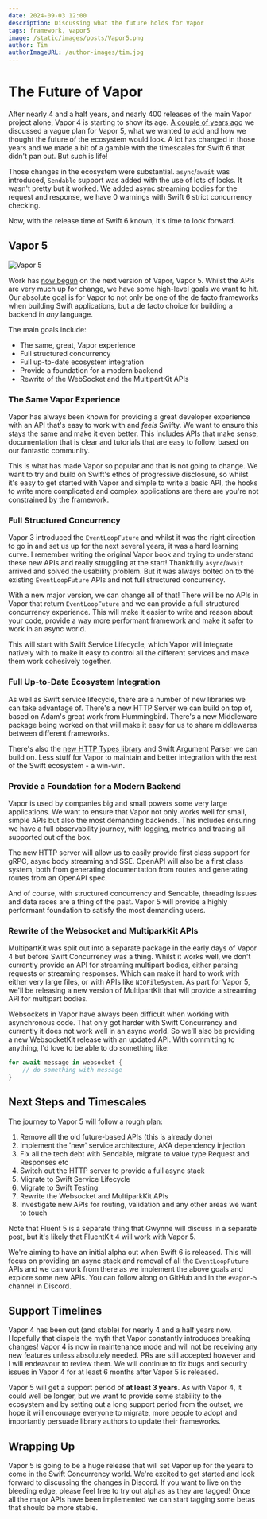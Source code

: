 ```yaml
---
date: 2024-09-03 12:00
description: Discussing what the future holds for Vapor
tags: framework, vapor5
image: /static/images/posts/Vapor5.png
author: Tim
authorImageURL: /author-images/tim.jpg
---
```

# The Future of Vapor

After nearly 4 and a half years, and nearly 400 releases of the main Vapor project alone, Vapor 4 is starting to show its age. [A couple of years ago](https://blog.vapor.codes/posts/vapor-next-steps/) we discussed a vague plan for Vapor 5, what we wanted to add and how we thought the future of the ecosystem would look. A lot has changed in those years and we made a bit of a gamble with the timescales for Swift 6 that didn't pan out. But such is life!

Those changes in the ecosystem were substantial. `async`/`await` was introduced, `Sendable` support was added with the use of lots of locks. It wasn't pretty but it worked. We added async streaming bodies for the request and response, we have 0 warnings with Swift 6 strict concurrency checking.

Now, with the release time of Swift 6 known, it's time to look forward.

## Vapor 5

![Vapor 5](/static/images/posts/Vapor5.png)

Work has [now begun](https://github.com/vapor/vapor/pull/3229) on the next version of Vapor, Vapor 5. Whilst the APIs are very much up for change, we have some high-level goals we want to hit. Our absolute goal is for Vapor to not only be one of the de facto frameworks when building Swift applications, but a de facto choice for building a backend in _any_ language.

The main goals include:

* The same, great, Vapor experience
* Full structured concurrency
* Full up-to-date ecosystem integration
* Provide a foundation for a modern backend
* Rewrite of the WebSocket and the MultipartKit APIs

### The Same Vapor Experience

Vapor has always been known for providing a great developer experience with an API that's easy to work with and _feels_ Swifty. We want to ensure this stays the same and make it even better. This includes APIs that make sense, documentation that is clear and tutorials that are easy to follow, based on our fantastic community.

This is what has made Vapor so popular and that is not going to change. We want to try and build on Swift's ethos of progressive disclosure, so whilst it's easy to get started with Vapor and simple to write a basic API, the hooks to write more complicated and complex applications are there are you're not constrained by the framework.

### Full Structured Concurrency

Vapor 3 introduced the `EventLoopFuture` and whilst it was the right direction to go in and set us up for the next several years, it was a hard learning curve. I remember writing the original Vapor book and trying to understand these new APIs and really struggling at the start! Thankfully `async`/`await` arrived and solved the usability problem. But it was always bolted on to the existing `EventLoopFuture` APIs and not full structured concurrency.

With a new major version, we can change all of that! There will be no APIs in Vapor that return `EventLoopFuture` and we can provide a full structured concurrency experience. This will make it easier to write and reason about your code, provide a way more performant framework and make it safer to work in an async world.

This will start with Swift Service Lifecycle, which Vapor will integrate natively with to make it easy to control all the different services and make them work cohesively together.

### Full Up-to-Date Ecosystem Integration

As well as Swift service lifecycle, there are a number of new libraries we can take advantage of. There's a new HTTP Server we can build on top of, based on Adam's great work from Hummingbird. There's a new Middleware package being worked on that will make it easy for us to share middlewares between different frameworks.

There's also the [new HTTP Types library](https://github.com/apple/swift-http-types) and Swift Argument Parser we can build on. Less stuff for Vapor to maintain and better integration with the rest of the Swift ecosystem - a win-win.

### Provide a Foundation for a Modern Backend

Vapor is used by companies big and small powers some very large applications. We want to ensure that Vapor not only works well for small, simple APIs but also the most demanding backends. This includes ensuring we have a full observability journey, with logging, metrics and tracing all supported out of the box.

The new HTTP server will allow us to easily provide first class support for gRPC, async body streaming and SSE. OpenAPI will also be a first class system, both from generating documentation from routes and generating routes from an OpenAPI spec.

And of course, with structured concurrency and Sendable, threading issues and data races are a thing of the past. Vapor 5 will provide a highly performant foundation to satisfy the most demanding users.

### Rewrite of the Websocket and MultiparkKit APIs

MultipartKit was split out into a separate package in the early days of Vapor 4 but before Swift Concurrency was a thing. Whilst it works well, we don't currently provide an API for streaming multipart bodies, either parsing requests or streaming responses. Which can make it hard to work with either very large files, or with APIs like `NIOFileSystem`. As part for Vapor 5, we'll be releasing a new version of MultipartKit that will provide a streaming API for multipart bodies.

Websockets in Vapor have always been difficult when working with asynchronous code. That only got harder with Swift Concurrency and currently it does not work well in an async world. So we'll also be providing a new WebsocketKit release with an updated API. With committing to anything, I'd love to be able to do something like:

```swift
for await message in websocket {
    // do something with message
}
```

## Next Steps and Timescales

The journey to Vapor 5 will follow a rough plan:

1. Remove all the old future-based APIs (this is already done)
2. Implement the 'new' service architecture, AKA dependency injection
3. Fix all the tech debt with Sendable, migrate to value type Request and Responses etc
3. Switch out the HTTP server to provide a full async stack
4. Migrate to Swift Service Lifecycle
5. Migrate to Swift Testing
6. Rewrite the Websocket and MultiparkKit APIs
7. Investigate new APIs for routing, validation and any other areas we want to touch

Note that Fluent 5 is a separate thing that Gwynne will discuss in a separate post, but it's likely that FluentKit 4 will work with Vapor 5.

We're aiming to have an initial alpha out when Swift 6 is released. This will focus on providing an async stack and removal of all the `EventLoopFuture` APIs and we can work from there as we implement the above goals and explore some new APIs. You can follow along on GitHub and in the `#vapor-5` channel in Discord.

## Support Timelines

Vapor 4 has been out (and stable) for nearly 4 and a half years now. Hopefully that dispels the myth that Vapor constantly introduces breaking changes! Vapor 4 is now in maintenance mode and will not be receiving any new features unless absolutely needed. PRs are still accepted however and I will endeavour to review them. We will continue to fix bugs and security issues in Vapor 4 for at least 6 months after Vapor 5 is released.

Vapor 5 will get a support period of **at least 3 years**. As with Vapor 4, it could well be longer, but we want to provide some stability to the ecosystem and by setting out a long support period from the outset, we hope it will encourage everyone to migrate, more people to adopt and importantly persuade library authors to update their frameworks.

## Wrapping Up

Vapor 5 is going to be a huge release that will set Vapor up for the years to come in the Swift Concurrency world. We're excited to get started and look forward to discussing the changes in Discord. If you want to live on the bleeding edge, please feel free to try out alphas as they are tagged! Once all the major APIs have been implemented we can start tagging some betas that should be more stable.